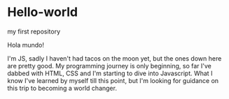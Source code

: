 # Hello-world
my first repository

Hola mundo!

I'm JS, sadly I haven't had tacos on the moon yet, but the ones down here are pretty good.
My programming journey is only beginning, so far I've dabbed with HTML, CSS and I'm starting to dive into Javascript.
What I know I've learned by myself till this point, but I'm looking for guidance on this trip to becoming a world changer.
